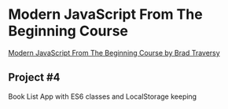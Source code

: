 # Modern JavaScript From The Beginning Course

[Modern JavaScript From The Beginning Course by Brad Traversy](https://www.udemy.com/modern-javascript-from-the-beginning/)

## Project \#4

Book List App with ES6 classes and LocalStorage keeping
